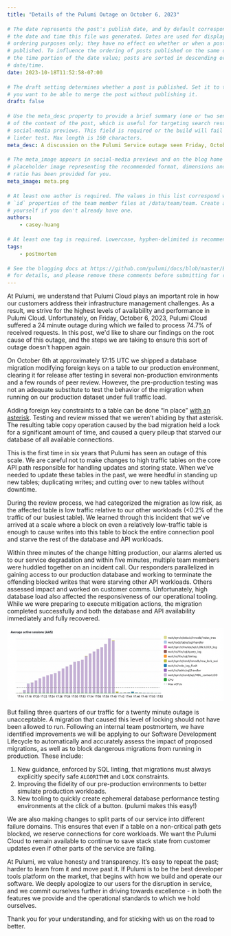 ```yaml
---
title: "Details of the Pulumi Outage on October 6, 2023"

# The date represents the post's publish date, and by default corresponds with
# the date and time this file was generated. Dates are used for display and
# ordering purposes only; they have no effect on whether or when a post is
# published. To influence the ordering of posts published on the same date, use
# the time portion of the date value; posts are sorted in descending order by
# date/time.
date: 2023-10-18T11:52:58-07:00

# The draft setting determines whether a post is published. Set it to true if
# you want to be able to merge the post without publishing it.
draft: false

# Use the meta_desc property to provide a brief summary (one or two sentences)
# of the content of the post, which is useful for targeting search results or
# social-media previews. This field is required or the build will fail the
# linter test. Max length is 160 characters.
meta_desc: A discussion on the Pulumi Service outage seen Friday, October 6.

# The meta_image appears in social-media previews and on the blog home page. A
# placeholder image representing the recommended format, dimensions and aspect
# ratio has been provided for you.
meta_image: meta.png

# At least one author is required. The values in this list correspond with the
# `id` properties of the team member files at /data/team/team. Create a file for
# yourself if you don't already have one.
authors:
    - casey-huang

# At least one tag is required. Lowercase, hyphen-delimited is recommended.
tags:
    - postmortem

# See the blogging docs at https://github.com/pulumi/docs/blob/master/BLOGGING.md
# for details, and please remove these comments before submitting for review.
---
```


At Pulumi, we understand that Pulumi Cloud plays an important role in how our customers address their infrastructure management challenges. As a result, we strive for the highest levels of availability and performance in Pulumi Cloud. Unfortunately, on Friday, October 6, 2023, Pulumi Cloud suffered a 24 minute outage during which we failed to process 74.7% of received requests. In this post, we'd like to share our findings on the root cause of this outage, and the steps we are taking to ensure this sort of outage doesn't happen again.

<!--more-->

On October 6th at approximately 17:15 UTC we shipped a database migration modifying foreign keys on a table to our production environment, clearing it for release after testing in several non-production environments and a few rounds of peer review. However, the pre-production testing was not an adequate substitute to test the behavior of the migration when running on our production dataset under full traffic load.

Adding foreign key constraints to a table can be done “in place” [with an asterisk](https://dev.mysql.com/doc/refman/8.0/en/innodb-online-ddl-operations.html#online-ddl-foreign-key-operations). Testing and review missed that we weren’t abiding by that asterisk. The resulting table copy operation caused by the bad migration held a lock for a significant amount of time, and caused a query pileup that starved our database of all available connections.

This is the first time in six years that Pulumi has seen an outage of this scale. We are careful not to make changes to high traffic tables on the core API path responsible for handling updates and storing state. When we’ve needed to update these tables in the past, we were heedful in standing up new tables; duplicating writes; and cutting over to new tables without downtime.

During the review process, we had categorized the migration as low risk, as the affected table is low traffic relative to our other workloads (<0.2% of the traffic of our busiest table). We learned through this incident that we've arrived at a scale where a block on even a relatively low-traffic table is enough to cause writes into this table to block the entire connection pool and starve the rest of the database and API workloads.

Within three minutes of the change hitting production, our alarms alerted us to our service degradation and within five minutes, multiple team members were huddled together on an incident call. Our responders parallelized in gaining access to our production database and working to terminate the offending blocked writes that were starving other API workloads. Others assessed impact and worked on customer comms. Unfortunately, high database load also affected the responsiveness of our operational tooling. While we were preparing to execute mitigation actions, the migration completed successfully and both the database and API availability immediately and fully recovered.

![Active Database Sessions Graph](./active-sessions-graph.png)

But failing three quarters of our traffic for a twenty minute outage is unacceptable. A migration that caused this level of locking should not have been allowed to run. Following an internal team postmortem, we have identified improvements we will be applying to our Software Development Lifecycle to automatically and accurately assess the impact of proposed migrations, as well as to block dangerous migrations from running in production. These include:

1. New guidance, enforced by SQL linting, that migrations must always explicitly specify safe `ALGORITHM` and `LOCK` constraints.
1. Improving the fidelity of our pre-production environments to better simulate production workloads.
1. New tooling to quickly create ephemeral database performance testing environments at the click of a button. (pulumi makes this easy!)

We are also making changes to split parts of our service into different failure domains. This ensures that even if a table on a non-critical path gets blocked, we reserve connections for core workloads. We want the Pulumi Cloud to remain available to continue to save stack state from customer updates even if other parts of the service are failing.

At Pulumi, we value honesty and transparency. It’s easy to repeat the past; harder to learn from it and move past it. If Pulumi is to be the best developer tools platform on the market, that begins with how we build and operate our software. We deeply apologize to our users for the disruption in service, and we commit ourselves further in driving towards excellence - in both the features we provide and the operational standards to which we hold ourselves.

Thank you for your understanding, and for sticking with us on the road to better.
